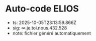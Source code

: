 # Auto-code ELIOS
- ts: 2025-10-05T23:13:59.866Z
- sig: ∞.je.toi.nous.432.528
- note: fichier généré automatiquement